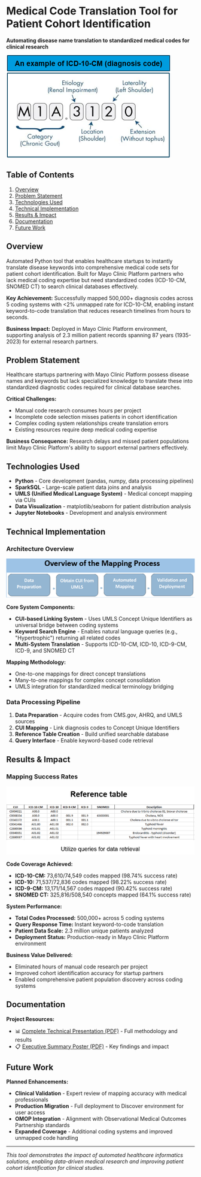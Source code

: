 # Medical Code Translation Tool for Patient Cohort Identification

**Automating disease name translation to standardized medical codes for clinical research**

![Introduction](images/Intro.png)

## Table of Contents
1. [Overview](#overview)
2. [Problem Statement](#problem-statement)
3. [Technologies Used](#technologies-used)
4. [Technical Implementation](#technical-implementation)
5. [Results & Impact](#results--impact)
6. [Documentation](#documentation)
7. [Future Work](#future-work)

## Overview

Automated Python tool that enables healthcare startups to instantly translate disease keywords into comprehensive medical code sets for patient cohort identification. Built for Mayo Clinic Platform partners who lack medical coding expertise but need standardized codes (ICD-10-CM, SNOMED CT) to search clinical databases effectively.

**Key Achievement:** Successfully mapped 500,000+ diagnosis codes across 5 coding systems with <2% unmapped rate for ICD-10-CM, enabling instant keyword-to-code translation that reduces research timelines from hours to seconds.

**Business Impact:** Deployed in Mayo Clinic Platform environment, supporting analysis of 2.3 million patient records spanning 87 years (1935-2023) for external research partners.

## Problem Statement

Healthcare startups partnering with Mayo Clinic Platform possess disease names and keywords but lack specialized knowledge to translate these into standardized diagnostic codes required for clinical database searches.

**Critical Challenges:**
- Manual code research consumes hours per project
- Incomplete code selection misses patients in cohort identification  
- Complex coding system relationships create translation errors
- Existing resources require deep medical coding expertise

**Business Consequence:** Research delays and missed patient populations limit Mayo Clinic Platform's ability to support external partners effectively.

## Technologies Used

- **Python** - Core development (pandas, numpy, data processing pipelines)
- **SparkSQL** - Large-scale patient data joins and analysis
- **UMLS (Unified Medical Language System)** - Medical concept mapping via CUIs
- **Data Visualization** - matplotlib/seaborn for patient distribution analysis
- **Jupyter Notebooks** - Development and analysis environment

## Technical Implementation

### Architecture Overview
![Mapping Process](images/Mapping-process.png)

**Core System Components:**
- **CUI-based Linking System** - Uses UMLS Concept Unique Identifiers as universal bridge between coding systems
- **Keyword Search Engine** - Enables natural language queries (e.g., "Hypertrophic") returning all related codes
- **Multi-System Translation** - Supports ICD-10-CM, ICD-10, ICD-9-CM, ICD-9, and SNOMED CT

**Mapping Methodology:**
- One-to-one mappings for direct concept translations
- Many-to-one mappings for complex concept consolidation
- UMLS integration for standardized medical terminology bridging

### Data Processing Pipeline
1. **Data Preparation** - Acquire codes from CMS.gov, AHRQ, and UMLS sources
2. **CUI Mapping** - Link diagnosis codes to Concept Unique Identifiers
3. **Reference Table Creation** - Build unified searchable database
4. **Query Interface** - Enable keyword-based code retrieval

## Results & Impact

### Mapping Success Rates
![Conversion Process](images/Conversion-process.png)

**Code Coverage Achieved:**
- **ICD-10-CM:** 73,610/74,549 codes mapped (98.74% success rate)
- **ICD-10:** 71,537/72,836 codes mapped (98.22% success rate)  
- **ICD-9-CM:** 13,171/14,567 codes mapped (90.42% success rate)
- **SNOMED CT:** 325,816/508,540 concepts mapped (64.1% success rate)

**System Performance:**
- **Total Codes Processed:** 500,000+ across 5 coding systems
- **Query Response Time:** Instant keyword-to-code translation
- **Patient Data Scale:** 2.3 million unique patients analyzed
- **Deployment Status:** Production-ready in Mayo Clinic Platform environment

**Business Value Delivered:**
- Eliminated hours of manual code research per project
- Improved cohort identification accuracy for startup partners
- Enabled comprehensive patient population discovery across coding systems

## Documentation

**Project Resources:**
- 📊 [Complete Technical Presentation (PDF)](documentation/MayoClinicPresentation.pdf) - Full methodology and results
- 📋 [Executive Summary Poster (PDF)](documentation/MayoClinicInternPoster.pdf) - Key findings and impact

## Future Work

**Planned Enhancements:**
- **Clinical Validation** - Expert review of mapping accuracy with medical professionals
- **Production Migration** - Full deployment to Discover environment for user access
- **OMOP Integration** - Alignment with Observational Medical Outcomes Partnership standards
- **Expanded Coverage** - Additional coding systems and improved unmapped code handling

---

*This tool demonstrates the impact of automated healthcare informatics solutions, enabling data-driven medical research and improving patient cohort identification for clinical studies.*
